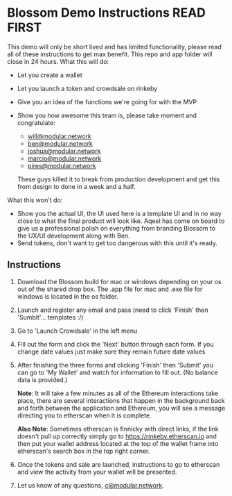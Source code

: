 Blossom Demo Instructions READ FIRST
=========================

This demo will only be short lived and has limited functionality, please read all of these instructions to get max benefit. This repo and app folder will close in 24 hours. What this will do:   

* Let you create a wallet
* Let you launch a token and crowdsale on rinkeby
* Give you an idea of the functions we're going for with the MVP
* Show you how awesome this team is, please take moment and congratulate:   

   - will@modular.network
   - ben@modular.network
   - joshua@modular.network
   - marcio@modular.network
   - pires@modular.network   

   These guys killed it to break from production development and get this from design to done in a week and a half.   

What this won't do:

* Show you the actual UI, the UI used here is a template UI and in no way close to what the final product will look like. Aqeel has come on board to give us a professional polish on everything from branding Blossom to the UX/UI development along with Ben.
* Send tokens, don't want to get too dangerous with this until it's ready.

## Instructions   

1. Download the Blossom build for mac or windows depending on your os out of the shared drop box. The .app file for mac and .exe file for windows is located in the os folder.
2. Launch and register any email and pass (need to click 'Finish' then 'Sumbit'... templates :/)
3. Go to 'Launch Crowdsale' in the left menu
4. Fill out the form and click the 'Next' button through each form. If you change date values just make sure they remain future date values   
5. After finishing the three forms and clicking 'Finish' then 'Submit' you can go to 'My Wallet' and watch for information to fill out. (No balance data is provided.)   

   **Note**: It will take a few minutes as all of the Ethereum interactions take place, there are several interactions that happen in the background back and forth between the application and Ethereum, you will see a message directing you to etherscan when it is complete.   

   **Also Note**: Sometimes etherscan is finnicky with direct links, if the link doesn't pull up correctly simply go to https://rinkeby.etherscan.io and then put your wallet address located at the top of the wallet frame into etherscan's search box in the top right corner.   

6. Once the tokens and sale are launched, instructions to go to etherscan and view the activity from your wallet will be presented.
7. Let us know of any questions, c@modular.network.
